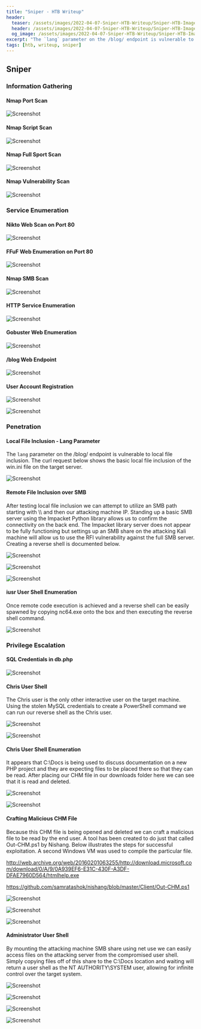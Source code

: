 ```yaml
---
title: "Sniper - HTB Writeup"
header: 
  teaser: /assets/images/2022-04-07-Sniper-HTB-Writeup/Sniper-HTB-Image.png
  header: /assets/images/2022-04-07-Sniper-HTB-Writeup/Sniper-HTB-Image.png
  og_image: /assets/images/2022-04-07-Sniper-HTB-Writeup/Sniper-HTB-Image.png
excerpt: "The `lang` parameter on the /blog/ endpoint is vulnerable to local file inclusion. The curl request below shows the basic local file inclusion of the win.ini file on the target server."
tags: [htb, writeup, sniper]
---
```

## Sniper

### Information Gathering

#### Nmap Port Scan

![Screenshot](/assets/images/2022-04-07-Sniper-HTB-Writeup/Screenshot_20220404_135015.png)

#### Nmap Script Scan

![Screenshot](/assets/images/2022-04-07-Sniper-HTB-Writeup/Screenshot_20220404_135027.png)

#### Nmap Full Sport Scan

![Screenshot](/assets/images/2022-04-07-Sniper-HTB-Writeup/Screenshot_20220404_135054.png)

#### Nmap Vulnerability Scan

![Screenshot](/assets/images/2022-04-07-Sniper-HTB-Writeup/Screenshot_20220404_135121.png)

### Service Enumeration

#### Nikto Web Scan on Port 80

![Screenshot](/assets/images/2022-04-07-Sniper-HTB-Writeup/Screenshot_20220404_135140.png)

#### FFuF Web Enumeration on Port 80

![Screenshot](/assets/images/2022-04-07-Sniper-HTB-Writeup/Screenshot_20220404_135158.png)

#### Nmap SMB Scan

![Screenshot](/assets/images/2022-04-07-Sniper-HTB-Writeup/Screenshot_20220404_135218.png)

#### HTTP Service Enumeration

![Screenshot](/assets/images/2022-04-07-Sniper-HTB-Writeup/Screenshot_20220404_135458.png)

#### Gobuster Web Enumeration

![Screenshot](/assets/images/2022-04-07-Sniper-HTB-Writeup/Screenshot_20220404_144849.png)

#### /blog Web Endpoint

![Screenshot](/assets/images/2022-04-07-Sniper-HTB-Writeup/Screenshot_20220404_144940_1.png)

#### User Account Registration

![Screenshot](/assets/images/2022-04-07-Sniper-HTB-Writeup/Screenshot_20220404_151809.png)

![Screenshot](/assets/images/2022-04-07-Sniper-HTB-Writeup/Screenshot_20220404_151832.png)

### Penetration

#### Local File Inclusion - Lang Parameter

The `lang` parameter on the /blog/ endpoint is vulnerable to local file inclusion. The curl request below shows the basic local file inclusion of the win.ini file on the target server.

![Screenshot](/assets/images/2022-04-07-Sniper-HTB-Writeup/Screenshot_20220404_151623.png)

#### Remote File Inclusion over SMB

After testing local file inclusion we can attempt to utilize an SMB path starting with \\\\ and then our attacking machine IP. Standing up a basic SMB server using the Impacket Python library allows us to confirm the connectivity on the back end. The Impacket library server does not appear to be fully functioning but settings up an SMB share on the attacking Kali machine will allow us to use the RFI vulnerability against the full SMB server. Creating a reverse shell is documented below.

![Screenshot](/assets/images/2022-04-07-Sniper-HTB-Writeup/Screenshot_20220404_155047.png)

![Screenshot](/assets/images/2022-04-07-Sniper-HTB-Writeup/Screenshot_20220404_155224.png)

![Screenshot](/assets/images/2022-04-07-Sniper-HTB-Writeup/Screenshot_20220404_163919.png)

#### iusr User Shell Enumeration

Once remote code execution is achieved and a reverse shell can be easily spawned by copying nc64.exe onto the box and then executing the reverse shell command.

![Screenshot](/assets/images/2022-04-07-Sniper-HTB-Writeup/Screenshot_20220404_164013.png)

### Privilege Escalation

#### SQL Credentials in db.php

![Screenshot](/assets/images/2022-04-07-Sniper-HTB-Writeup/Screenshot_20220404_164141.png)

#### Chris User Shell

The Chris user is the only other interactive user on the target machine. Using the stolen MySQL credentials to create a PowerShell command we can run our reverse shell as the Chris user.

![Screenshot](/assets/images/2022-04-07-Sniper-HTB-Writeup/Screenshot_20220404_164453.png)

![Screenshot](/assets/images/2022-04-07-Sniper-HTB-Writeup/Screenshot_20220404_164512.png)

#### Chris User Shell Enumeration

It appears that C:\\Docs is being used to discuss documentation on a new PHP project and they are expecting files to be placed there so that they can be read. After placing our CHM file in our downloads folder here we can see that it is read and deleted.

![Screenshot](/assets/images/2022-04-07-Sniper-HTB-Writeup/Screenshot_20220404_165220.png)

![Screenshot](/assets/images/2022-04-07-Sniper-HTB-Writeup/Screenshot_20220404_165132.png)

#### Crafting Malicious CHM File

Because this CHM file is being opened and deleted we can craft a malicious file to be read by the end user. A tool has been created to do just that called Out-CHM.ps1 by Nishang. Below illustrates the steps for successful exploitation. A second Windows VM was used to compile the particular file.

<http://web.archive.org/web/20160201063255/http://download.microsoft.com/download/0/A/9/0A939EF6-E31C-430F-A3DF-DFAE7960D564/htmlhelp.exe>

<https://github.com/samratashok/nishang/blob/master/Client/Out-CHM.ps1>

![Screenshot](/assets/images/2022-04-07-Sniper-HTB-Writeup/Screenshot_20220404_202234.png)

![Screenshot](/assets/images/2022-04-07-Sniper-HTB-Writeup/Screenshot_20220404_202244.png)

![Screenshot](/assets/images/2022-04-07-Sniper-HTB-Writeup/Screenshot_20220404_203019.png)

#### Administrator User Shell

By mounting the attacking machine SMB share using net use we can easily access files on the attacking server from the compromised user shell. Simply copying files off of this share to the C:\\Docs location and waiting will return a user shell as the NT AUTHORITY\\SYSTEM user, allowing for infinite control over the target system.

![Screenshot](/assets/images/2022-04-07-Sniper-HTB-Writeup/Screenshot_20220404_203427.png)

![Screenshot](/assets/images/2022-04-07-Sniper-HTB-Writeup/Screenshot_20220404_203606.png)

![Screenshot](/assets/images/2022-04-07-Sniper-HTB-Writeup/Screenshot_20220404_203542.png)

![Screenshot](/assets/images/2022-04-07-Sniper-HTB-Writeup/Screenshot_20220404_203625.png)
